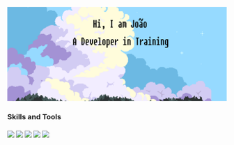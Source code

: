 </p align="center">
  <img src="https://github.com/Joaoms98/Joaoms98/blob/main/Background.png" />
<p align="center">

  <h3 aling="left">Skills and Tools<h3>
  <img src="https://cdn.jsdelivr.net/gh/devicons/devicon/icons/csharp/csharp-original.svg" />
  <img src="https://cdn.jsdelivr.net/gh/devicons/devicon/icons/java/java-original-wordmark.svg" />
  <img src="https://cdn.jsdelivr.net/gh/devicons/devicon/icons/react/react-original-wordmark.svg" />
  <img src="https://cdn.jsdelivr.net/gh/devicons/devicon/icons/microsoftsqlserver/microsoftsqlserver-plain-wordmark.svg" />
  <img src="https://cdn.jsdelivr.net/gh/devicons/devicon/icons/git/git-original-wordmark.svg" />
    
